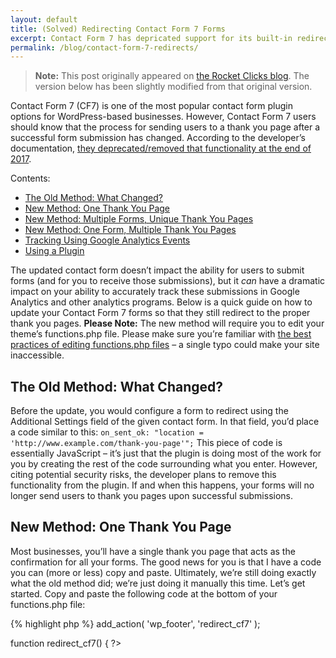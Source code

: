```yaml
---
layout: default
title: (Solved) Redirecting Contact Form 7 Forms
excerpt: Contact Form 7 has depricated support for its built-in redirection solution. Learn how to recreate it with JavaScript and PHP.
permalink: /blog/contact-form-7-redirects/
---
```


> **Note:** This post originally appeared on [the Rocket Clicks blog](https://www.rocketclicks.com/client-education/contact-form-7-thank-page-redirects/). The version below has been slightly modified from that original version.

Contact Form 7 (CF7) is one of the most popular contact form plugin options for WordPress-based businesses. However, Contact Form 7 users should know that the process for sending users to a thank you page after a successful form submission has changed. According to the developer’s documentation, [they deprecated/removed that functionality at the end of 2017](https://contactform7.com/2017/06/07/on-sent-ok-is-deprecated/).

Contents:

* [The Old Method: What Changed?](#TheOldMethodWhatChanged)
* [New Method: One Thank You Page](#NewMethodOneThankYouPage)
* [New Method: Multiple Forms, Unique Thank You Pages](#NewMethodMultipleFormsUniqueThankYouPages)
* [New Method: One Form, Multiple Thank You Pages](#NewMethodOneFormMultipleThankYouPages)
* [Tracking Using Google Analytics Events](#TrackingUsingGoogleAnalyticsEvents)
* [Using a Plugin](#UsingaPlugin)

The updated contact form doesn’t impact the ability for users to submit forms (and for you to receive those submissions), but it _can_ have a dramatic impact on your ability to accurately track these submissions in Google Analytics and other analytics programs. Below is a quick guide on how to update your Contact Form 7 forms so that they still redirect to the proper thank you pages. **Please Note:** The new method will require you to edit your theme’s functions.php file. Please make sure you’re familiar with [the best practices of editing functions.php files](https://www.nosegraze.com/edit-functions-php/) – a single typo could make your site inaccessible.

The Old Method: What Changed?
-----------------------------

Before the update, you would configure a form to redirect using the Additional Settings field of the given contact form. In that field, you’d place a code similar to this: `on_sent_ok: "location = 'http://www.example.com/thank-you-page'";` This piece of code is essentially JavaScript – it’s just that the plugin is doing most of the work for you by creating the rest of the code surrounding what you enter. However, citing potential security risks, the developer plans to remove this functionality from the plugin. If and when this happens, your forms will no longer send users to thank you pages upon successful submissions.

New Method: One Thank You Page [](#NewMethodOneThankYouPage)
------------------------------

Most businesses, you’ll have a single thank you page that acts as the confirmation for all your forms. The good news for you is that I have a code you can (more or less) copy and paste. Ultimately, we’re still doing exactly what the old method did; we’re just doing it manually this time. Let’s get started. Copy and paste the following code at the bottom of your functions.php file:

{% highlight php %}
add_action( 'wp_footer', 'redirect_cf7' );

function redirect_cf7() {
?>

<script type="text/javascript">
document.addEventListener( 'wpcf7mailsent', function( event ) {
       location = 'https://www.example.com/thank-you/';
}, false );
</script>

<?php
}
{% endhighlight %}

**Before you save your file**, change `https://www.example.com/thank-you/` (in the fifth line) to your thank you page URL. That line of code should look familiar – it’s exactly what we had after `on_sent_ok` in the old method. Essentially, this code will add a script to the footer of your WordPress pages that ‘listens’ for successful form submissions (or, in this case, that a form submission has been emailed to you). When that criteria is met, the form redirects to the URL you’ve provided. Again, this is exactly what the old method did – we just have to draw it out a bit more.

New Method: Multiple Forms, Unique Thank You Pages
--------------------------------------------------

If you have multiple forms that each go to a unique thank you page, the process becomes a bit more complicated. With the old method, you could specify an `on_sent_ok` on a form-by-form basis. Unfortunately, the code above will send submissions from _every_ form to the same thank you page. This can still impact your tracking. The good news is: there’s a work around for that, too. This will, however, require some extra work. Start with pasting this code into your functions.php file:


{% highlight php %}
add_action( 'wp_footer', 'redirect_cf7' );

function redirect_cf7() {
?>
<script type="text/javascript">
document.addEventListener( 'wpcf7mailsent', function( event ) {
   if ( '947' == event.detail.contactFormId ) { // Sends sumissions on form 947 to the first thank you page
    location = 'https://www.example.com/thank-you-1/';
    } else if ( '1070' == event.detail.contactFormId ) { // Sends submissions on form 1070 to the second thank you page
        location = 'https://www.example.com/thank-you-2/';
    } else { // Sends submissions on all unaccounted for forms to the third thank you page
        location = 'https://www.example.com/thank-you-3/';
    }
}, false );
</script>
<?php
}
{% endhighlight %}

Like before, we’re creating a ‘listener’ to fire a specific code when someone submits a form. This time, however, we’re using conditional if…else JavaScript statements to further specify our criteria. Now, we’re saying: “If a form is submitted. check the form’s ID. If that ID is x, submit it to thank you page y. If that ID is w, then submit it to thank you page v.” Now comes the work on your end. For each form, you’ll need to identify the form ID and then use that as the conditional criteria. You can find this in the shortcode you’d use to place that form on a page or post. For example, the shortcode for the first ID in my example would look like this: `[contact-form-7 id="947" title="General Contact Form"]` The highlighted portion is the form’s ID. Copy that number and replace it with the ones in my example. For reference, this is the bit you’re replacing: `if ( '947' == event.detail.contactFormId )` You’ll need to update this on every form that has a unique thank you page. **Note:** Additional criteria in JavaScript if…else statements should start with `else if` instead of just `if`. For more information, check out [W3School’s documentation on conditional JavaScript statements](https://www.w3schools.com/js/js_if_else.asp). You might notice that the final statement is just else, followed by another line of code that redirects users to a thank you page. Technically, if…else statements are supposed to end with something happening if none of the specified conditions are met. In this case, we’re saying: if the form ID doesn’t match any of the specified IDs, then send users to a third thank you page. You have two options here:

* Omit this portion of the code (it’s not best practice, but the code should still function properly)
* Create a generalized thank you page and use it here on the off chance that there’s a form ID you haven’t accounted for.

New Method: One Form, Multiple Thank You Pages
----------------------------------------------

If you’ve got a single form that goes to multiple thank you pages based on how the form is filled out, then either:

* You’re not using Contact Form 7.
* You’re using a plugin that _likely_ has redirection solutions built into it.
* You’re already familiar with JavaScript.

Unfortunately, this solution doesn’t work very well for forms with conditional fields and thank you pages. While it _can_ be accomplished through JavaScript, the code would have to be customized heavily towards how your form is set up, which means you’ll likely need to consult a developer. That said, the last section of this article will cover plugins that might be able to help.

Tracking Using Google Analytics Events
--------------------------------------

This guide focused on getting Contact Form 7 to redirect users to thank you pages. However, you’ll also need to update your implementation if you track submissions through Google Analytics events. The process is the same as above, you just need to swap out any instances of `on_sent_ok: "location = 'http://www.example.com/thank-you-page'";` with `on_sent_ok: ga( 'send', 'event', 'Contact Form', 'submit' );` (or whatever you currently have after `on_sent_okay` in the Additional Settings field). This will then fire the event in Analytics once the form is successfully emailed to you.

Using a Plugin
--------------

In general, I recommend [avoiding plugins that add functionality you can achieve with a little custom code](https://premium.wpmudev.org/blog/too-many-plugins/), but if you’re not comfortable editing JavaScript/PHP and can’t work with a developer, there are plugins that can make redirecting to thank you pages more user-friendly. The most common example is [the Contact Form 7 Success Page Redirects plugin](https://wordpress.org/plugins/contact-form-7-success-page-redirects/). This is a free plugin that adds a new tab to your Contact Form 7 editor allowing you to select thank you pages from a dropdown list on a form-by-form basis. It’s worth noting here that this plugin only lets you redirect to _pages_, not posts. That’s probably not an issue for most people but could create limitations if you’ve got a complex lead funnel. You also can’t redirect to non-WordPress pages (whereas with the examples in this guide you can redirect to _any_ page on the internet). This plugin will also not allow you to send events to Google Analytics.

* * *

I’ve tried to write this in as non-coder-friendly language as possible, but, at its core, this solution is built on JavaScript. If you still have questions, feel free to reach out to me at [@jdegbau](https://twitter.com/jdegbau) on Twitter. Otherwise, you can [create a thread on the plugin’s official support form](https://wordpress.org/support/plugin/contact-form-7).
